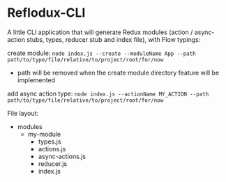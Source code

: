 # Reflodux-CLI
A little CLI application that will generate Redux modules (action / async-action stubs, types, reducer stub and index file), with Flow typings:

create module:
`node index.js --create --moduleName App --path  path/to/type/file/relative/to/project/root/for/now`
* path will be removed when the create module directory feature will be implemented

add async action type:
`node index.js --actionName MY_ACTION --path path/to/type/file/relative/to/project/root/for/now`

File layout:
- modules
  - my-module
    - types.js  
    - actions.js
    - async-actions.js
    - reducer.js
    - index.js
  
